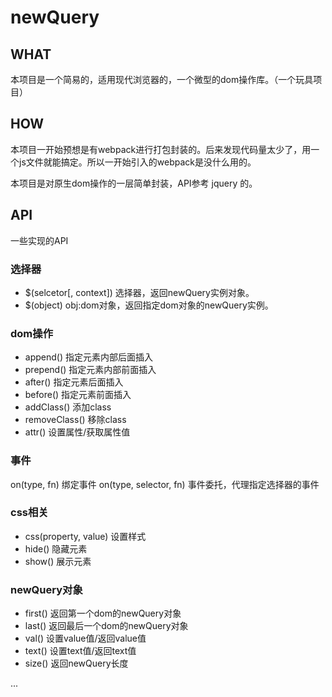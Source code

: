 # newQuery

## WHAT
本项目是一个简易的，适用现代浏览器的，一个微型的dom操作库。（一个玩具项目）

## HOW
本项目一开始预想是有webpack进行打包封装的。后来发现代码量太少了，用一个js文件就能搞定。所以一开始引入的webpack是没什么用的。

本项目是对原生dom操作的一层简单封装，API参考 jquery 的。

## API
一些实现的API

### 选择器
* $(selcetor[, context]) 选择器，返回newQuery实例对象。
* $(object) obj:dom对象，返回指定dom对象的newQuery实例。

### dom操作
* append() 指定元素内部后面插入 
* prepend() 指定元素内部前面插入
* after() 指定元素后面插入
* before() 指定元素前面插入
* addClass() 添加class
* removeClass() 移除class
* attr()  设置属性/获取属性值

### 事件
on(type, fn) 绑定事件
on(type, selector, fn) 事件委托，代理指定选择器的事件

### css相关
* css(property, value) 设置样式
* hide() 隐藏元素
* show() 展示元素

### newQuery对象
* first() 返回第一个dom的newQuery对象
* last() 返回最后一个dom的newQuery对象
* val() 设置value值/返回value值
* text() 设置text值/返回text值
* size() 返回newQuery长度

... 
